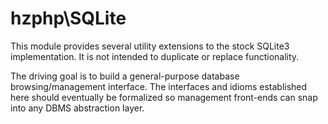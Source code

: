 hzphp\SQLite
============

This module provides several utility extensions to the stock SQLite3
implementation.  It is not intended to duplicate or replace functionality.

The driving goal is to build a general-purpose database browsing/management
interface.  The interfaces and idioms established here should eventually be
formalized so management front-ends can snap into any DBMS abstraction layer.

